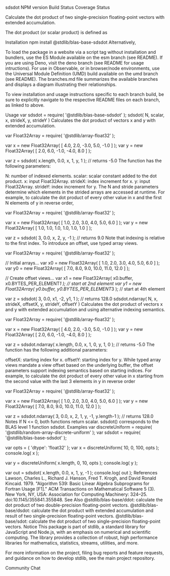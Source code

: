 sdsdot
NPM version Build Status Coverage Status

Calculate the dot product of two single-precision floating-point vectors with extended accumulation.

The dot product (or scalar product) is defined as

Installation
npm install @stdlib/blas-base-sdsdot
Alternatively,

To load the package in a website via a script tag without installation and bundlers, use the ES Module available on the esm branch (see README).
If you are using Deno, visit the deno branch (see README for usage intructions).
For use in Observable, or in browser/node environments, use the Universal Module Definition (UMD) build available on the umd branch (see README).
The branches.md file summarizes the available branches and displays a diagram illustrating their relationships.

To view installation and usage instructions specific to each branch build, be sure to explicitly navigate to the respective README files on each branch, as linked to above.

Usage
var sdsdot = require( '@stdlib/blas-base-sdsdot' );
sdsdot( N, scalar, x, strideX, y, strideY )
Calculates the dot product of vectors x and y with extended accumulation.

var Float32Array = require( '@stdlib/array-float32' );

var x = new Float32Array( [ 4.0, 2.0, -3.0, 5.0, -1.0 ] );
var y = new Float32Array( [ 2.0, 6.0, -1.0, -4.0, 8.0 ] );

var z = sdsdot( x.length, 0.0, x, 1, y, 1 );
// returns -5.0
The function has the following parameters:

N: number of indexed elements.
scalar: scalar constant added to the dot product.
x: input Float32Array.
strideX: index increment for x.
y: input Float32Array.
strideY: index increment for y.
The N and stride parameters determine which elements in the strided arrays are accessed at runtime. For example, to calculate the dot product of every other value in x and the first N elements of y in reverse order,

var Float32Array = require( '@stdlib/array-float32' );

var x = new Float32Array( [ 1.0, 2.0, 3.0, 4.0, 5.0, 6.0 ] );
var y = new Float32Array( [ 1.0, 1.0, 1.0, 1.0, 1.0, 1.0 ] );

var z = sdsdot( 3, 0.0, x, 2, y, -1 );
// returns 9.0
Note that indexing is relative to the first index. To introduce an offset, use typed array views.

var Float32Array = require( '@stdlib/array-float32' );

// Initial arrays...
var x0 = new Float32Array( [ 1.0, 2.0, 3.0, 4.0, 5.0, 6.0 ] );
var y0 = new Float32Array( [ 7.0, 8.0, 9.0, 10.0, 11.0, 12.0 ] );

// Create offset views...
var x1 = new Float32Array( x0.buffer, x0.BYTES_PER_ELEMENT*1 ); // start at 2nd element
var y1 = new Float32Array( y0.buffer, y0.BYTES_PER_ELEMENT*3 ); // start at 4th element

var z = sdsdot( 3, 0.0, x1, -2, y1, 1 );
// returns 128.0
sdsdot.ndarray( N, x, strideX, offsetX, y, strideY, offsetY )
Calculates the dot product of vectors x and y with extended accumulation and using alternative indexing semantics.

var Float32Array = require( '@stdlib/array-float32' );

var x = new Float32Array( [ 4.0, 2.0, -3.0, 5.0, -1.0 ] );
var y = new Float32Array( [ 2.0, 6.0, -1.0, -4.0, 8.0 ] );

var z = sdsdot.ndarray( x.length, 0.0, x, 1, 0, y, 1, 0 );
// returns -5.0
The function has the following additional parameters:

offsetX: starting index for x.
offsetY: starting index for y.
While typed array views mandate a view offset based on the underlying buffer, the offset parameters support indexing semantics based on starting indices. For example, to calculate the dot product of every other value in x starting from the second value with the last 3 elements in y in reverse order

var Float32Array = require( '@stdlib/array-float32' );

var x = new Float32Array( [ 1.0, 2.0, 3.0, 4.0, 5.0, 6.0 ] );
var y = new Float32Array( [ 7.0, 8.0, 9.0, 10.0, 11.0, 12.0 ] );

var z = sdsdot.ndarray( 3, 0.0, x, 2, 1, y, -1, y.length-1 );
// returns 128.0
Notes
If N <= 0, both functions return scalar.
sdsdot() corresponds to the BLAS level 1 function sdsdot.
Examples
var discreteUniform = require( '@stdlib/random-array-discrete-uniform' );
var sdsdot = require( '@stdlib/blas-base-sdsdot' );

var opts = {
    'dtype': 'float32'
};
var x = discreteUniform( 10, 0, 100, opts );
console.log( x );

var y = discreteUniform( x.length, 0, 10, opts );
console.log( y );

var out = sdsdot( x.length, 0.0, x, 1, y, -1 );
console.log( out );
References
Lawson, Charles L., Richard J. Hanson, Fred T. Krogh, and David Ronald Kincaid. 1979. "Algorithm 539: Basic Linear Algebra Subprograms for Fortran Usage [F1]." ACM Transactions on Mathematical Software 5 (3). New York, NY, USA: Association for Computing Machinery: 324–25. doi:10.1145/355841.355848.
See Also
@stdlib/blas-base/ddot: calculate the dot product of two double-precision floating-point vectors.
@stdlib/blas-base/dsdot: calculate the dot product with extended accumulation and result of two single-precision floating-point vectors.
@stdlib/blas-base/sdot: calculate the dot product of two single-precision floating-point vectors.
Notice
This package is part of stdlib, a standard library for JavaScript and Node.js, with an emphasis on numerical and scientific computing. The library provides a collection of robust, high performance libraries for mathematics, statistics, streams, utilities, and more.

For more information on the project, filing bug reports and feature requests, and guidance on how to develop stdlib, see the main project repository.

Community
Chat

